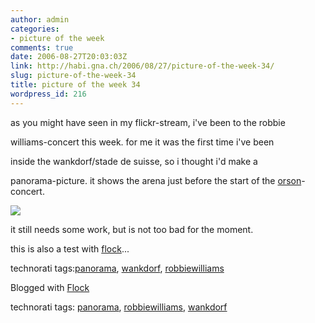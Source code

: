 ```yaml
---
author: admin
categories:
- picture of the week
comments: true
date: 2006-08-27T20:03:03Z
link: http://habi.gna.ch/2006/08/27/picture-of-the-week-34/
slug: picture-of-the-week-34
title: picture of the week 34
wordpress_id: 216
---
```


as you might have seen in my flickr-stream, i've been to the robbie
  
williams-concert this week. for me it was the first time i've been
  
inside the wankdorf/stade de suisse, so i thought i'd make a
  
panorama-picture. it shows the arena just before the start of the [orson](http://phobos.apple.com/WebObjects/MZStore.woa/wa/viewAlbum?id=154123454&s=143459)-concert.



[![](http://static.flickr.com/93/226008269_6b9c3cafcd_m.jpg)](http://flickr.com/photos/79112147@N00/226008269)



it still needs some work, but is not too bad for the moment.



this is also a test with [flock](http://flock.com)...




  
technorati tags:[panorama](http://technorati.com/tag/panorama), [wankdorf](http://technorati.com/tag/wankdorf), [robbiewilliams](http://technorati.com/tag/robbiewilliams)



Blogged with [Flock](http://www.flock.com)





technorati tags: [panorama](http://www.technorati.com/tag/panorama), [robbiewilliams](http://www.technorati.com/tag/robbiewilliams), [wankdorf](http://www.technorati.com/tag/wankdorf)
